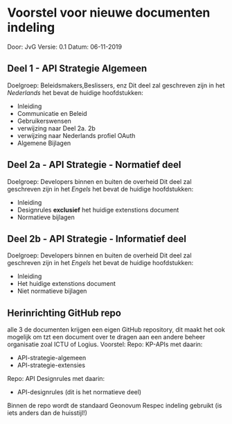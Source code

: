 # Voorstel voor nieuwe documenten indeling
Door: JvG
Versie: 0.1
Datum: 06-11-2019


## Deel 1 - API Strategie Algemeen

Doelgroep: Beleidsmakers,Beslissers, enz
Dit deel zal geschreven zijn in het _Nederlands_
het bevat de huidige hoofdstukken:
- Inleiding
- Communicatie en Beleid
- Gebruikerswensen
- verwijzing naar Deel 2a. 2b
- verwijzing naar Nederlands profiel OAuth
- Algemene Bijlagen


## Deel 2a - API Strategie - Normatief deel

Doelgroep: Developers binnen en buiten de overheid
Dit deel zal geschreven zijn in het _Engels_
het bevat de huidige hoofdstukken:
- Inleiding
- Designrules **exclusief** het huidige extenstions document
- Normatieve bijlagen

## Deel 2b - API Strategie - Informatief deel

Doelgroep: Developers binnen en buiten de overheid
Dit deel zal geschreven zijn in het _Engels_
het bevat de huidige hoofdstukken:
- Inleiding
- Het huidige extenstions document
- Niet normatieve bijlagen

## Herinrichting GitHub repo

alle 3 de documenten krijgen een eigen GitHub repository, dit maakt het
ook mogelijk om tzt een document over te dragen aan een andere beheer organisatie
zoal ICTU of Logius.
Voorstel:
Repo: KP-APIs met daarin:
-   API-strategie-algemeen
-   API-strategie-extensies

Repo: API Designrules met daarin:
-   API-designrules (dit is het normatieve deel)

Binnen de repo wordt de standaard Geonovum Respec indeling gebruikt (is iets anders dan de huisstijl!)

